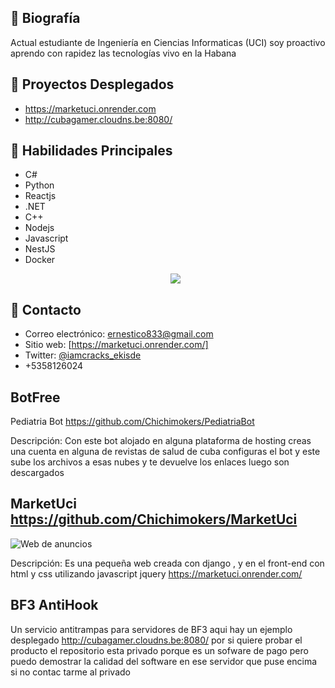 ## 📝 Biografía
Actual estudiante de Ingeniería en Ciencias Informaticas (UCI)
soy proactivo aprendo con rapidez las tecnologías
vivo en la Habana

## 🚀 Proyectos Desplegados
- https://marketuci.onrender.com
- http://cubagamer.cloudns.be:8080/

## 🔧 Habilidades Principales
- C#
- Python
- Reactjs
- .NET
- C++
- Nodejs
- Javascript
- NestJS
- Docker
  <p align="center">
    <a href="https://skillicons.dev">
      <img src="https://skillicons.dev/icons?i=py,cs,js,ts,kotlin,html,css" />
    </a>
  </p>
  
## 💬 Contacto
- Correo electrónico: ernestico833@gmail.com
- Sitio web: [https://marketuci.onrender.com/]
- Twitter: [@iamcracks_ekisde]()
- +5358126024

## BotFree

Pediatria Bot https://github.com/Chichimokers/PediatriaBot

Descripción: Con este bot alojado en alguna plataforma de hosting creas una cuenta en alguna de revistas de salud de cuba 
configuras el bot y este sube los archivos a esas nubes y te devuelve los enlaces luego son descargados
## MarketUci  https://github.com/Chichimokers/MarketUci

![Web de anuncios](`)

Descripción: Es una pequeña web creada con django , y en el front-end con html y css utilizando javascript jquery https://marketuci.onrender.com/

## BF3 AntiHook

Un servicio antitrampas para servidores de BF3 aqui hay un ejemplo desplegado http://cubagamer.cloudns.be:8080/ por si quiere probar el producto 
el repositorio esta privado porque es un sofware de pago pero puedo demostrar la calidad del software en ese servidor que puse encima si no contac
tarme al privado

